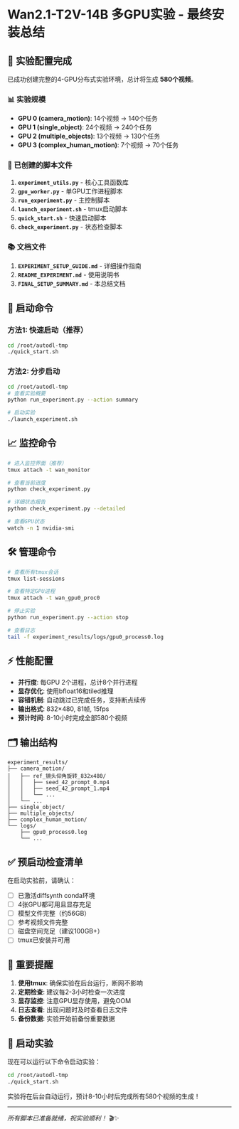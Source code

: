 # Wan2.1-T2V-14B 多GPU实验 - 最终安装总结

## 🎯 实验配置完成

已成功创建完整的4-GPU分布式实验环境，总计将生成 **580个视频**。

### 📊 实验规模
- **GPU 0 (camera_motion)**: 14个视频 → 140个任务
- **GPU 1 (single_object)**: 24个视频 → 240个任务  
- **GPU 2 (multiple_objects)**: 13个视频 → 130个任务
- **GPU 3 (complex_human_motion)**: 7个视频 → 70个任务

### 🔧 已创建的脚本文件

1. **`experiment_utils.py`** - 核心工具函数库
2. **`gpu_worker.py`** - 单GPU工作进程脚本
3. **`run_experiment.py`** - 主控制脚本
4. **`launch_experiment.sh`** - tmux启动脚本
5. **`quick_start.sh`** - 快速启动脚本
6. **`check_experiment.py`** - 状态检查脚本

### 📚 文档文件

1. **`EXPERIMENT_SETUP_GUIDE.md`** - 详细操作指南
2. **`README_EXPERIMENT.md`** - 使用说明书
3. **`FINAL_SETUP_SUMMARY.md`** - 本总结文档

## 🚀 启动命令

### 方法1: 快速启动（推荐）
```bash
cd /root/autodl-tmp
./quick_start.sh
```

### 方法2: 分步启动
```bash
cd /root/autodl-tmp
# 查看实验概要
python run_experiment.py --action summary

# 启动实验
./launch_experiment.sh
```

## 📈 监控命令

```bash
# 进入监控界面（推荐）
tmux attach -t wan_monitor

# 查看当前进度
python check_experiment.py

# 详细状态报告
python check_experiment.py --detailed

# 查看GPU状态
watch -n 1 nvidia-smi
```

## 🛠️ 管理命令

```bash
# 查看所有tmux会话
tmux list-sessions

# 查看特定GPU进程
tmux attach -t wan_gpu0_proc0

# 停止实验
python run_experiment.py --action stop

# 查看日志
tail -f experiment_results/logs/gpu0_process0.log
```

## ⚡ 性能配置

- **并行度**: 每GPU 2个进程，总计8个并行进程
- **显存优化**: 使用bfloat16和tiled推理
- **容错机制**: 自动跳过已完成任务，支持断点续传
- **输出格式**: 832×480, 81帧, 15fps
- **预计时间**: 8-10小时完成全部580个视频

## 🗂️ 输出结构

```
experiment_results/
├── camera_motion/
│   ├── ref_镜头仰角旋转_832x480/
│   │   ├── seed_42_prompt_0.mp4
│   │   ├── seed_42_prompt_1.mp4
│   │   └── ...
│   └── ...
├── single_object/
├── multiple_objects/
├── complex_human_motion/
└── logs/
    ├── gpu0_process0.log
    └── ...
```

## ✅ 预启动检查清单

在启动实验前，请确认：

- [ ] 已激活diffsynth conda环境
- [ ] 4张GPU都可用且显存充足
- [ ] 模型文件完整（约56GB）
- [ ] 参考视频文件完整
- [ ] 磁盘空间充足（建议100GB+）
- [ ] tmux已安装并可用

## 🚨 重要提醒

1. **使用tmux**: 确保实验在后台运行，断网不影响
2. **定期检查**: 建议每2-3小时检查一次进度
3. **显存监控**: 注意GPU显存使用，避免OOM
4. **日志查看**: 出现问题时及时查看日志文件
5. **备份数据**: 实验开始前备份重要数据

## 🎉 启动实验

现在可以运行以下命令启动实验：

```bash
cd /root/autodl-tmp
./quick_start.sh
```

实验将在后台自动运行，预计8-10小时后完成所有580个视频的生成！

---

*所有脚本已准备就绪，祝实验顺利！* 🎬✨
